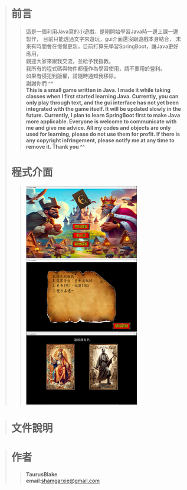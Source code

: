 ># 前言
>>這是一個利用Java寫的小遊戲，是剛開始學習Java時一邊上課一邊製作， 
>>目前只能透過文字來遊玩，gui介面還沒跟遊戲本身結合， 
>>未來有時間會在慢慢更新，目前打算先學習SpringBoot，讓Java更好應用，  
>>觀迎大家來跟我交流，並給予我指教。  
>>我所有的程式碼與物件都僅作為學習使用，請不要用於營利。  
>>如果有侵犯到版權，請隨時通知我移除。  
>>謝謝你們 ^__^    
>>This is a small game written in Java. I made it while taking classes when I first started learning Java.
>>Currently, you can only play through text, and the gui interface has not yet been integrated with the game itself.
>>It will be updated slowly in the future. Currently, I plan to learn SpringBoot first to make Java more applicable.
>>Everyone is welcome to communicate with me and give me advice.
>>All my codes and objects are only used for learning, please do not use them for profit.
>>If there is any copyright infringement, please notify me at any time to remove it.
>>Thank you ^__^
># 程式介面
>><img src="https://github.com/TaurusBlake/E_Card/blob/main/View/ecard2.png" alt="Editor" width="300">
>><img src="https://github.com/TaurusBlake/E_Card/blob/main/View/ecard3.png" alt="Editor" width="300">
>><img src="https://github.com/TaurusBlake/E_Card/blob/main/View/ecard4.png" alt="Editor" width="300">  

># 文件說明

># 作者
>>**TaurusBlake**  
>>**email**:shamgarxie@gmail.com
